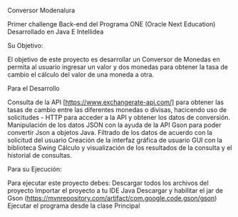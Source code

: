 Conversor Modenalura

Primer challenge Back-end del Programa ONE (Oracle Next Education) Desarrollado en Java E Intellidea

Su Objetivo:

El objetivo de este proyecto es desarrollar un Conversor de Monedas en permita al usuario ingresar un valor y dos monedas para obtener la tasa de cambio el cálculo del valor de una moneda a otra.

Para el Desarrollo

Consulta de la API [https://www.exchangerate-api.com/] para obtener las tasas de cambio entre las diferentes monedas o divisas, hacicendo uso de solicitudes - HTTP para acceder a la API y obtener los datos de conversión. Manipulación de los datos JSON con la ayuda de la API Gson para poder convertir Json a objetos Java. Filtrado de los datos de acuerdo con la solicitud del usuario Creación de la interfaz gráfica de usuario GUI con la biblioteca Swing Cálculo y visualización de los resultados de la consulta y el historial de consultas.

Para su Ejecución:

Para ejecutar este proyecto debes:
Descargar todos los archivos del proyecto
Importar el proyecto a tu IDE Java
Descargar y habilitar el jar de Gson (https://mvnrepository.com/artifact/com.google.code.gson/gson)
Ejecutar el programa desde la clase Principal
